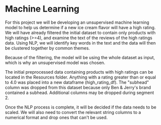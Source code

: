 # Machine Learning

For this project we will be developing an unsupervised machine learning model to help us determine if a new ice cream flavor will have a high rating. We will have already filtered the initial dataset to contain only products with high ratings (>=4), and examine the text of the reviews of the high ratings data. Using NLP, we will identify key words in the text and the data will then be clustered together by common themes.

Because of the filtering, the model will be using the whole dataset as input, which is why an unsupervised model was chosen.

The initial preprocessed data containing products with high ratings can be located in the Resources folder. Anything with a rating greater than or equal to 4.0 was placed into a new dataframe (high_rating_df). The "subhead" column was dropped from this dataset because only Ben & Jerry's brand contained a subhead. Additional columns may be dropped during segment 2.

Once the NLP process is complete, it will be decided if the data needs to be scaled. We will also need to convert the relevant string columns to a numerical format and drop ones that can't be used.